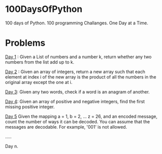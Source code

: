 # 100DaysOfPython
100 days of Python. 100 programming Challanges. One Day at a Time.

# Problems

[Day 1](https://github.com/Gothamv/100DaysOfPython/blob/master/Day1.py) : Given a List of numbers and a number k, return whether any two numbers from the list add up to k.

[Day 2](https://github.com/Gothamv/100DaysOfPython/blob/master/Day2.py) : Given an array of integers, return a new array such that each element at index i of the new array is the product of all the numbers in the original array except the one at i.

[Day 3](https://github.com/Gothamv/100DaysOfPython/blob/master/Day3.py):
Given any two words, check if a word is an anagram of another.

[Day 4](https://github.com/Gothamv/100DaysOfPython/blob/master/Day4.py): Given an array of positive and negative integers, find the first missing positive integer.

[Day 5](https://github.com/Gothamv/100DaysOfPython/blob/master/Day5.py)
Given the mapping a = 1, b = 2, ... z = 26, and an encoded message, count the number of ways it can be decoded. You can assume that the messages are decodable. For example, '001' is not allowed.

.....

Day n.
